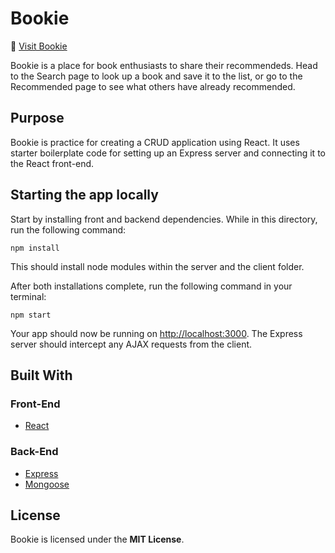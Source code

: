 # Bookie

:link: [Visit Bookie](https://bookie-search.herokuapp.com/)

Bookie is a place for book enthusiasts to share their recommendeds. Head to the Search page to look up a book and save it to the list, or go to the Recommended page to see what others have already recommended.

## Purpose

Bookie is practice for creating a CRUD application using React. It uses starter boilerplate code for setting up an Express server and connecting it to the React front-end.

## Starting the app locally

Start by installing front and backend dependencies. While in this directory, run the following command:

```
npm install
```

This should install node modules within the server and the client folder.

After both installations complete, run the following command in your terminal:

```
npm start
```

Your app should now be running on <http://localhost:3000>. The Express server should intercept any AJAX requests from the client.

## Built With

### Front-End

- [React](https://reactjs.org/)

### Back-End

- [Express](https://expressjs.com/)
- [Mongoose](https://mongoosejs.com/)

## License

Bookie is licensed under the **MIT License**.
